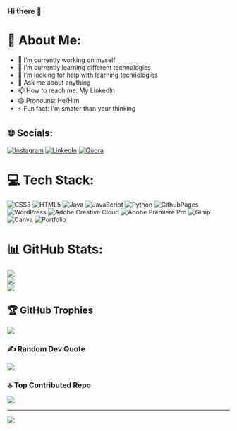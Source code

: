 ### Hi there 👋

<!--
**ABVicky/ABVicky** is a ✨ _special_ ✨ repository because its `README.md` (this file) appears on your GitHub profile.

Here are some ideas to get you started:
-->
# 💫 About Me:
- 🔭 I’m currently working on myself
- 🌱 I’m currently learning different technologies
- 🤔 I’m looking for help with learning technologies
- 💬 Ask me about anything
- 📫 How to reach me: My LinkedIn
- 😄 Pronouns: He/Him
- ⚡ Fun fact: I'm smater than your thinking  





## 🌐 Socials:
[![Instagram](https://img.shields.io/badge/Instagram-%23E4405F.svg?logo=Instagram&logoColor=white)](https://instagram.com/_abvicky) [![LinkedIn](https://img.shields.io/badge/LinkedIn-%230077B5.svg?logo=linkedin&logoColor=white)](https://linkedin.com/in/abvicky) [![Quora](https://img.shields.io/badge/Quora-%23B92B27.svg?logo=Quora&logoColor=white)](https://quora.com/profile/AB-Vicky-Prasad-Mahato) 

# 💻 Tech Stack:
![CSS3](https://img.shields.io/badge/css3-%231572B6.svg?style=flat&logo=css3&logoColor=white) ![HTML5](https://img.shields.io/badge/html5-%23E34F26.svg?style=flat&logo=html5&logoColor=white) ![Java](https://img.shields.io/badge/java-%23ED8B00.svg?style=flat&logo=openjdk&logoColor=white) ![JavaScript](https://img.shields.io/badge/javascript-%23323330.svg?style=flat&logo=javascript&logoColor=%23F7DF1E) ![Python](https://img.shields.io/badge/python-3670A0?style=flat&logo=python&logoColor=ffdd54) ![GithubPages](https://img.shields.io/badge/github%20pages-121013?style=flat&logo=github&logoColor=white) ![WordPress](https://img.shields.io/badge/WordPress-%23117AC9.svg?style=flat&logo=WordPress&logoColor=white) ![Adobe Creative Cloud](https://img.shields.io/badge/Adobe%20Creative%20Cloud-DA1F26.svg?style=flat&logo=Adobe%20Creative%20Cloud&logoColor=white) ![Adobe Premiere Pro](https://img.shields.io/badge/Adobe%20Premiere%20Pro-9999FF.svg?style=flat&logo=Adobe%20Premiere%20Pro&logoColor=white) ![Gimp](https://img.shields.io/badge/Gimp-657D8B?style=flat&logo=gimp&logoColor=FFFFFF) ![Canva](https://img.shields.io/badge/Canva-%2300C4CC.svg?style=flat&logo=Canva&logoColor=white) ![Portfolio](https://img.shields.io/badge/Portfolio-%23000000.svg?style=flat&logo=firefox&logoColor=#FF7139)
# 📊 GitHub Stats:
![](https://github-readme-stats.vercel.app/api?username=ABVicky&theme=blue-green&hide_border=false&include_all_commits=false&count_private=false)<br/>
![](https://github-readme-streak-stats.herokuapp.com/?user=ABVicky&theme=blue-green&hide_border=false)<br/>
![](https://github-readme-stats.vercel.app/api/top-langs/?username=ABVicky&theme=blue-green&hide_border=false&include_all_commits=false&count_private=false&layout=compact)

## 🏆 GitHub Trophies
![](https://github-profile-trophy.vercel.app/?username=ABVicky&theme=darkhub&no-frame=false&no-bg=false&margin-w=4)

### ✍️ Random Dev Quote
![](https://quotes-github-readme.vercel.app/api?type=horizontal&theme=merko)

### 🔝 Top Contributed Repo
![](https://github-contributor-stats.vercel.app/api?username=ABVicky&limit=5&theme=dark&combine_all_yearly_contributions=true)

---
[![](https://visitcount.itsvg.in/api?id=ABVicky&icon=5&color=1)](https://visitcount.itsvg.in)

<!-- Proudly created with GPRM ( https://gprm.itsvg.in ) -->
